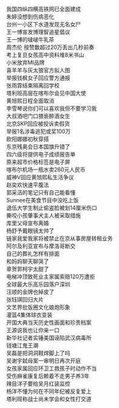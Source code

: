 我国四纵四横高铁网已全面建成  
朱婷没想到伤病恶化  
台州一小区下水道发现无名女尸  
王一博宣发博理智追星倡议  
王一博的啵啵牛乳茶  
周杰伦 按赞数超过20万丢出几秒前奏  
考上复旦女孩高中资料堆8米书山  
小米放弃MI品牌  
喜羊羊与灰太狼官方拟人图  
举报钱枫女子回应警方通报  
张雨霏结束隔离回学校  
塔利班高层在喀布尔会见中国大使  
黄旭熙日程全面取消  
李雪琴说你们可以喜欢我但不要学习我  
大叔酒吧门口猥亵醉酒女生  
北京SKP回应被投诉卖假货  
举报1名涉毒逃犯或奖100万  
欧阳娜娜初秋穿搭  
东京残奥会日本国旗升错了  
四六级将提供电子成绩报告单  
原来超市价格标签是电子屏  
喀布尔机场一瓶水卖260元人民币  
威神V回应黄旭熙私生活争议  
赵奕欢快速平腹法  
郭采洁的笔记只有自己能看懂  
Sunnee在美食节目中没吃上饭  
退伍大学生制止偷盗脸被划14厘米伤口  
撕咬小孩肇事犬主人被采取措施  
库里父母宣布离婚  
杨舒予戴眼镜太帅了  
链家我爱我家将被禁止在京从事房屋转租业务  
阿尔及利亚宣布与摩洛哥断交  
自己的葬礼怎样有排面  
和妈妈聊天聊哭了  
章贺郭柯宇太甜了  
电梯冲顶致死业主家属索赔120万遭拒  
全球最大乐高乐园落户深圳  
汪顺的金牌也掉皮了  
张钰琪回归大片  
文艺界批饭圈文化娘炮形象  
灌篮4集体球衣变装  
开国大典当天历史性画面和珍贵档案  
王源说我也让你亲一口  
新华社记者实锤美国诬陷武汉病毒所  
钱塘江鬼王潮  
吴磊是把洞洞鞋焊脚上了吗  
吴谢宇弑母案一审明日再次开庭  
女孩家属回应环卫工救孩子时动作不当  
受伤麻雀康复后赖着不走男子养3年  
辣目洋子要给吴月红装监控  
杨洋不懂为何在不同年纪被反复爱上  
塔利班称战士尚未学会和女性打交道  
